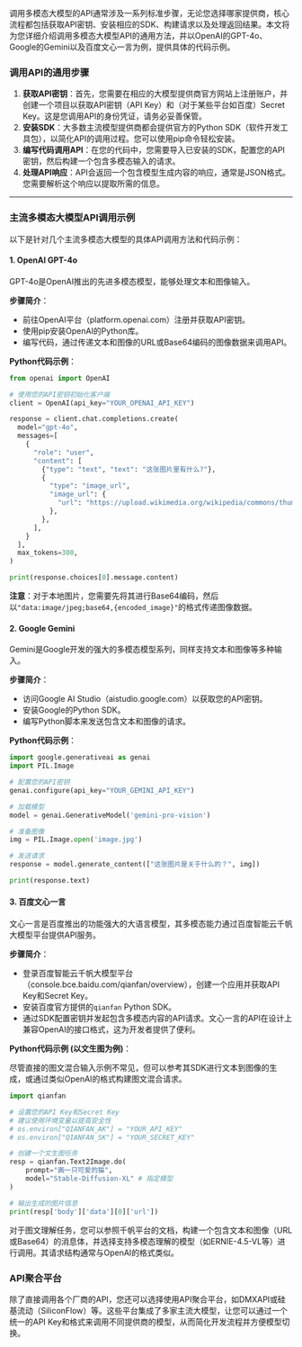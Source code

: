 调用多模态大模型的API通常涉及一系列标准步骤，无论您选择哪家提供商，核心流程都包括获取API密钥、安装相应的SDK、构建请求以及处理返回结果。本文将为您详细介绍调用多模态大模型API的通用方法，并以OpenAI的GPT-4o、Google的Gemini以及百度文心一言为例，提供具体的代码示例。

### **调用API的通用步骤**

1.  **获取API密钥**：首先，您需要在相应的大模型提供商官方网站上注册账户，并创建一个项目以获取API密钥（API Key）和（对于某些平台如百度）Secret Key。这是您调用API的身份凭证，请务必妥善保管。
2.  **安装SDK**：大多数主流模型提供商都会提供官方的Python SDK（软件开发工具包），以简化API的调用过程。您可以使用pip命令轻松安装。
3.  **编写代码调用API**：在您的代码中，您需要导入已安装的SDK，配置您的API密钥，然后构建一个包含多模态输入的请求。
4.  **处理API响应**：API会返回一个包含模型生成内容的响应，通常是JSON格式。您需要解析这个响应以提取所需的信息。

---

### **主流多模态大模型API调用示例**

以下是针对几个主流多模态大模型的具体API调用方法和代码示例：

#### **1. OpenAI GPT-4o**

GPT-4o是OpenAI推出的先进多模态模型，能够处理文本和图像输入。

**步骤简介**：
*   前往OpenAI平台（platform.openai.com）注册并获取API密钥。
*   使用pip安装OpenAI的Python库。
*   编写代码，通过传递文本和图像的URL或Base64编码的图像数据来调用API。

**Python代码示例**：

```python
from openai import OpenAI

# 使用您的API密钥初始化客户端
client = OpenAI(api_key="YOUR_OPENAI_API_KEY")

response = client.chat.completions.create(
  model="gpt-4o",
  messages=[
    {
      "role": "user",
      "content": [
        {"type": "text", "text": "这张图片里有什么?"},
        {
          "type": "image_url",
          "image_url": {
            "url": "https://upload.wikimedia.org/wikipedia/commons/thumb/d/dd/Gfp-wisconsin-madison-the-nature-boardwalk.jpg/2560px-Gfp-wisconsin-madison-the-nature-boardwalk.jpg",
          },
        },
      ],
    }
  ],
  max_tokens=300,
)

print(response.choices[0].message.content)
```
**注意**：对于本地图片，您需要先将其进行Base64编码，然后以`"data:image/jpeg;base64,{encoded_image}"`的格式传递图像数据。

#### **2. Google Gemini**

Gemini是Google开发的强大的多模态模型系列，同样支持文本和图像等多种输入。

**步骤简介**：
*   访问Google AI Studio（aistudio.google.com）以获取您的API密钥。
*   安装Google的Python SDK。
*   编写Python脚本来发送包含文本和图像的请求。

**Python代码示例**：

```python
import google.generativeai as genai
import PIL.Image

# 配置您的API密钥
genai.configure(api_key="YOUR_GEMINI_API_KEY")

# 加载模型
model = genai.GenerativeModel('gemini-pro-vision')

# 准备图像
img = PIL.Image.open('image.jpg')

# 发送请求
response = model.generate_content(["这张图片是关于什么的？", img])

print(response.text)
```

#### **3. 百度文心一言**

文心一言是百度推出的功能强大的大语言模型，其多模态能力通过百度智能云千帆大模型平台提供API服务。
 
**步骤简介**：
*   登录百度智能云千帆大模型平台（console.bce.baidu.com/qianfan/overview），创建一个应用并获取API Key和Secret Key。
*   安装百度官方提供的`qianfan` Python SDK。
*   通过SDK配置密钥并发起包含多模态内容的API请求。文心一言的API在设计上兼容OpenAI的接口格式，这为开发者提供了便利。

**Python代码示例 (以文生图为例)**：

尽管直接的图文混合输入示例不常见，但可以参考其SDK进行文本到图像的生成，或通过类似OpenAI的格式构建图文混合请求。

```python
import qianfan

# 设置您的API Key和Secret Key
# 建议使用环境变量以提高安全性
# os.environ["QIANFAN_AK"] = "YOUR_API_KEY"
# os.environ["QIANFAN_SK"] = "YOUR_SECRET_KEY"

# 创建一个文生图任务
resp = qianfan.Text2Image.do(
    prompt="画一只可爱的猫",
    model="Stable-Diffusion-XL" # 指定模型
)

# 输出生成的图片信息
print(resp['body']['data'][0]['url'])

```
对于图文理解任务，您可以参照千帆平台的文档，构建一个包含文本和图像（URL或Base64）的消息体，并选择支持多模态理解的模型（如ERNIE-4.5-VL等）进行调用。其请求结构通常与OpenAI的格式类似。

### **API聚合平台**

除了直接调用各个厂商的API，您还可以选择使用API聚合平台，如DMXAPI或硅基流动（SiliconFlow）等。这些平台集成了多家主流大模型，让您可以通过一个统一的API Key和格式来调用不同提供商的模型，从而简化开发流程并方便模型切换。